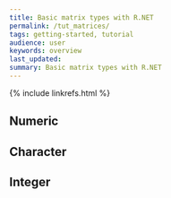 ```yaml
---
title: Basic matrix types with R.NET
permalink: /tut_matrices/
tags: getting-started, tutorial
audience: user
keywords: overview
last_updated: 
summary: Basic matrix types with R.NET
---
```


{% include linkrefs.html %} 

## Numeric

## Character

## Integer


